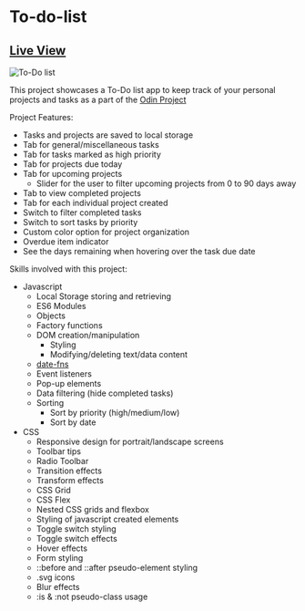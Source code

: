 # To-do-list

## [Live View](https://snaeem3.github.io/To-do-list/)

![To-Do list](https://user-images.githubusercontent.com/11710951/217423351-e9d2b955-63ae-4054-baff-43cb63831190.PNG)

This project showcases a To-Do list app to keep track of your personal projects and tasks as a part of the [Odin Project](https://www.theodinproject.com/lessons/node-path-javascript-todo-list)

Project Features:

- Tasks and projects are saved to local storage
- Tab for general/miscellaneous tasks
- Tab for tasks marked as high priority
- Tab for projects due today
- Tab for upcoming projects
  - Slider for the user to filter upcoming projects from 0 to 90 days away
- Tab to view completed projects
- Tab for each individual project created
- Switch to filter completed tasks
- Switch to sort tasks by priority
- Custom color option for project organization
- Overdue item indicator
- See the days remaining when hovering over the task due date

Skills involved with this project:

- Javascript
  - Local Storage storing and retrieving
  - ES6 Modules
  - Objects
  - Factory functions
  - DOM creation/manipulation
    - Styling
    - Modifying/deleting text/data content
  - [date-fns](https://date-fns.org/)
  - Event listeners
  - Pop-up elements
  - Data filtering (hide completed tasks)
  - Sorting
    - Sort by priority (high/medium/low)
    - Sort by date
- CSS
  - Responsive design for portrait/landscape screens
  - Toolbar tips
  - Radio Toolbar
  - Transition effects
  - Transform effects
  - CSS Grid
  - CSS Flex
  - Nested CSS grids and flexbox
  - Styling of javascript created elements
  - Toggle switch styling
  - Toggle switch effects
  - Hover effects
  - Form styling
  - ::before and ::after pseudo-element styling
  - .svg icons
  - Blur effects
  - :is & :not pseudo-class usage
